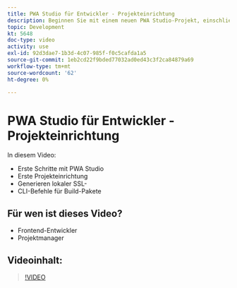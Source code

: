 ```yaml
---
title: PWA Studio für Entwickler - Projekteinrichtung
description: Beginnen Sie mit einem neuen PWA Studio-Projekt, einschließlich der Generierung eines lokalen SSL-Zertifikat-​ und der Build Pack-CLI-Befehle.
topic: Development
kt: 5648
doc-type: video
activity: use
exl-id: 92d3dae7-1b3d-4c07-985f-f0c5cafda1a5
source-git-commit: 1eb2cd22f9bded77032ad0ed43c3f2ca84879a69
workflow-type: tm+mt
source-wordcount: '62'
ht-degree: 0%

---
```


# PWA Studio für Entwickler - Projekteinrichtung

In diesem Video:

- Erste Schritte mit PWA Studio
- Erste Projekteinrichtung &#x200B;
- Generieren lokaler SSL-&#x200B;
- CLI-Befehle für Build-Pakete

## Für wen ist dieses Video?

- Frontend-Entwickler
- Projektmanager

## Videoinhalt:

>[!VIDEO](https://video.tv.adobe.com/v/35719?quality=12&learn=on)
